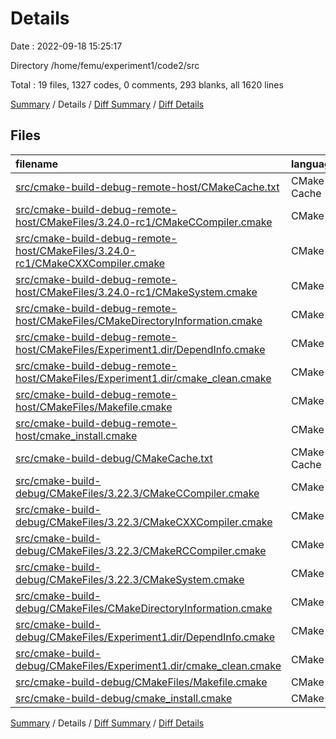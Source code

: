 # Details

Date : 2022-09-18 15:25:17

Directory /home/femu/experiment1/code2/src

Total : 19 files,  1327 codes, 0 comments, 293 blanks, all 1620 lines

[Summary](results.md) / Details / [Diff Summary](diff.md) / [Diff Details](diff-details.md)

## Files
| filename | language | code | comment | blank | total |
| :--- | :--- | ---: | ---: | ---: | ---: |
| [src/cmake-build-debug-remote-host/CMakeCache.txt](/src/cmake-build-debug-remote-host/CMakeCache.txt) | CMake Cache | 332 | 0 | 72 | 404 |
| [src/cmake-build-debug-remote-host/CMakeFiles/3.24.0-rc1/CMakeCCompiler.cmake](/src/cmake-build-debug-remote-host/CMakeFiles/3.24.0-rc1/CMakeCCompiler.cmake) | CMake | 55 | 0 | 18 | 73 |
| [src/cmake-build-debug-remote-host/CMakeFiles/3.24.0-rc1/CMakeCXXCompiler.cmake](/src/cmake-build-debug-remote-host/CMakeFiles/3.24.0-rc1/CMakeCXXCompiler.cmake) | CMake | 64 | 0 | 20 | 84 |
| [src/cmake-build-debug-remote-host/CMakeFiles/3.24.0-rc1/CMakeSystem.cmake](/src/cmake-build-debug-remote-host/CMakeFiles/3.24.0-rc1/CMakeSystem.cmake) | CMake | 10 | 0 | 6 | 16 |
| [src/cmake-build-debug-remote-host/CMakeFiles/CMakeDirectoryInformation.cmake](/src/cmake-build-debug-remote-host/CMakeFiles/CMakeDirectoryInformation.cmake) | CMake | 12 | 0 | 5 | 17 |
| [src/cmake-build-debug-remote-host/CMakeFiles/Experiment1.dir/DependInfo.cmake](/src/cmake-build-debug-remote-host/CMakeFiles/Experiment1.dir/DependInfo.cmake) | CMake | 22 | 0 | 6 | 28 |
| [src/cmake-build-debug-remote-host/CMakeFiles/Experiment1.dir/cmake_clean.cmake](/src/cmake-build-debug-remote-host/CMakeFiles/Experiment1.dir/cmake_clean.cmake) | CMake | 26 | 0 | 2 | 28 |
| [src/cmake-build-debug-remote-host/CMakeFiles/Makefile.cmake](/src/cmake-build-debug-remote-host/CMakeFiles/Makefile.cmake) | CMake | 124 | 0 | 6 | 130 |
| [src/cmake-build-debug-remote-host/cmake_install.cmake](/src/cmake-build-debug-remote-host/cmake_install.cmake) | CMake | 46 | 0 | 9 | 55 |
| [src/cmake-build-debug/CMakeCache.txt](/src/cmake-build-debug/CMakeCache.txt) | CMake Cache | 347 | 0 | 77 | 424 |
| [src/cmake-build-debug/CMakeFiles/3.22.3/CMakeCCompiler.cmake](/src/cmake-build-debug/CMakeFiles/3.22.3/CMakeCCompiler.cmake) | CMake | 55 | 0 | 18 | 73 |
| [src/cmake-build-debug/CMakeFiles/3.22.3/CMakeCXXCompiler.cmake](/src/cmake-build-debug/CMakeFiles/3.22.3/CMakeCXXCompiler.cmake) | CMake | 64 | 0 | 20 | 84 |
| [src/cmake-build-debug/CMakeFiles/3.22.3/CMakeRCCompiler.cmake](/src/cmake-build-debug/CMakeFiles/3.22.3/CMakeRCCompiler.cmake) | CMake | 6 | 0 | 1 | 7 |
| [src/cmake-build-debug/CMakeFiles/3.22.3/CMakeSystem.cmake](/src/cmake-build-debug/CMakeFiles/3.22.3/CMakeSystem.cmake) | CMake | 10 | 0 | 6 | 16 |
| [src/cmake-build-debug/CMakeFiles/CMakeDirectoryInformation.cmake](/src/cmake-build-debug/CMakeFiles/CMakeDirectoryInformation.cmake) | CMake | 12 | 0 | 5 | 17 |
| [src/cmake-build-debug/CMakeFiles/Experiment1.dir/DependInfo.cmake](/src/cmake-build-debug/CMakeFiles/Experiment1.dir/DependInfo.cmake) | CMake | 22 | 0 | 6 | 28 |
| [src/cmake-build-debug/CMakeFiles/Experiment1.dir/cmake_clean.cmake](/src/cmake-build-debug/CMakeFiles/Experiment1.dir/cmake_clean.cmake) | CMake | 28 | 0 | 2 | 30 |
| [src/cmake-build-debug/CMakeFiles/Makefile.cmake](/src/cmake-build-debug/CMakeFiles/Makefile.cmake) | CMake | 50 | 0 | 6 | 56 |
| [src/cmake-build-debug/cmake_install.cmake](/src/cmake-build-debug/cmake_install.cmake) | CMake | 42 | 0 | 8 | 50 |

[Summary](results.md) / Details / [Diff Summary](diff.md) / [Diff Details](diff-details.md)